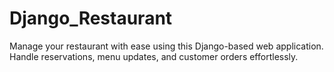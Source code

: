 # Django_Restaurant
Manage your restaurant with ease using this Django-based web application. Handle reservations, menu updates, and customer orders effortlessly.
